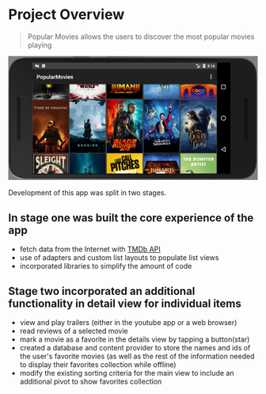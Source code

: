 # Project Overview

> Popular Movies allows the users to discover the most popular movies playing

![alt text](https://github.com/skorudzhiev/PopularMovies/blob/master/PopularMovies_land.png)

Development of this app was split in two stages. 



## In stage one was built the core experience of the app

* fetch data from the Internet with [TMDb API](https://www.themoviedb.org/documentation/api)
* use of adapters and custom list layouts to populate list views
* incorporated libraries to simplify the amount of code 

## Stage two incorporated an additional functionality in detail view for individual items

* view and play trailers (either in the youtube app or a web browser)
* read reviews of a selected movie
* mark a movie as a favorite in the details view by tapping a button(star)
* created a database and content provider to store the names and ids of the user's favorite movies (as well as the rest of the information needed to display their favorites collection while offline)
* modify the existing sorting criteria for the main view to include an additional pivot to show favorites collection
